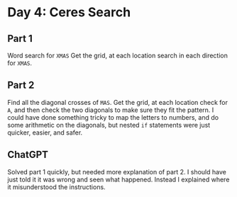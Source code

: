 # Day 4: Ceres Search

## Part 1

Word search for `XMAS`
Get the grid, at each location search in each direction for `XMAS`.

## Part 2

Find all the diagonal crosses of `MAS`.
Get the grid, at each location check for `A`, and then check the two diagonals to make sure they fit the pattern. I could have done something tricky to map the letters to numbers, and do some arithmetic on the diagonals, but nested `if` statements were just quicker, easier, and safer.

## ChatGPT

Solved part 1 quickly, but needed more explanation of part 2. I should have just told it it was wrong and seen what happened. Instead I explained where it misunderstood the instructions.